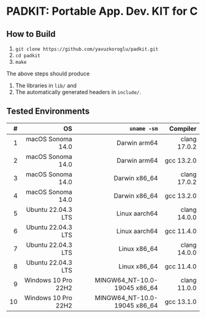 # PADKIT: Portable App. Dev. KIT for C 

## How to Build

1. `git clone https://github.com/yavuzkoroglu/padkit.git`
2. `cd padkit`
3. `make`

The above steps should produce

1. The libraries in `lib/` and
2. The automatically generated headers in `include/`.

## Tested Environments

|  # |                  OS |                   `uname -sm` |     Compiler |
|---:|--------------------:|------------------------------:|-------------:|
|  1 |   macOS Sonoma 14.0 |                  Darwin arm64 | clang 17.0.2 |
|  2 |   macOS Sonoma 14.0 |                  Darwin arm64 |   gcc 13.2.0 |
|  3 |   macOS Sonoma 14.0 |                 Darwin x86_64 | clang 17.0.2 |
|  4 |   macOS Sonoma 14.0 |                 Darwin x86_64 |   gcc 13.2.0 |
|  5 |  Ubuntu 22.04.3 LTS |                 Linux aarch64 | clang 14.0.0 |
|  6 |  Ubuntu 22.04.3 LTS |                 Linux aarch64 |   gcc 11.4.0 |
|  7 |  Ubuntu 22.04.3 LTS |                  Linux x86_64 | clang 14.0.0 |
|  8 |  Ubuntu 22.04.3 LTS |                  Linux x86_64 |   gcc 11.4.0 |
|  9 | Windows 10 Pro 22H2 | MINGW64\_NT-10.0-19045 x86_64 | clang 11.0.0 |
| 10 | Windows 10 Pro 22H2 | MINGW64\_NT-10.0-19045 x86_64 |   gcc 13.1.0 |